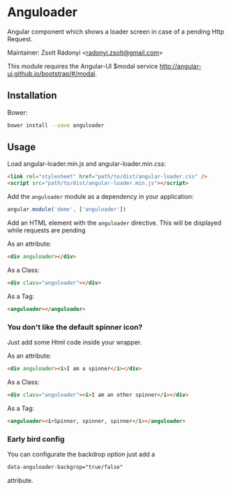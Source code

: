 Anguloader
===========

Angular component which shows a loader screen in case of a pending Http Request.

Maintainer: Zsolt Rádonyi <<radonyi.zsolt@gmail.com>>


This module requires the Angular-UI $modal service http://angular-ui.github.io/bootstrap/#/modal.

Installation
------------

Bower:

```sh
bower install --save anguloader
```

Usage
-----

Load angular-loader.min.js and angular-loader.min.css:

```html
<link rel="stylesheet" href="path/to/dist/angular-loader.css" />
<script src="path/to/dist/angular-loader.min.js"></script>
```

Add the `anguloader` module as a dependency in your application:

```javascript
angular.module('demo', ['anguloader'])
```

Add an HTML element with the `anguloader` directive. This will be displayed
while requests are pending

As an attribute:
```html
<div anguloader></div>
```

As a Class:
```html
<div class="anguloader"></div>
```

As a Tag:
```html
<anguloader></anguloader>
```

### You don't like the default spinner icon?

Just add some Html code inside your wrapper.

As an attribute:
```html
<div anguloader><i>I am a spinner</i></div>
```

As a Class:
```html
<div class="anguloader"><i>I am an other spinner</i></div>
```

As a Tag:
```html
<anguloader><i>Spinner, spinner, spinner</i></anguloader>
```

### Early bird config 

You can configurate the backdrop option just add a 
```html 
data-anguloader-backgrop="true/false"
```
attribute.

